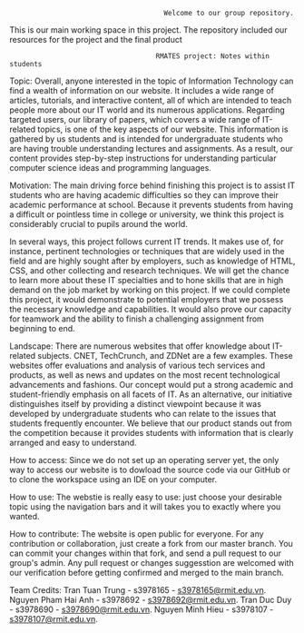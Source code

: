                                           Welcome to our group repository. 

 This is our main working space in this project. The repository included our resources for the project and the final product

                                        RMATES project: Notes within students

Topic:
  Overall, anyone interested in the topic of Information Technology can find a wealth of information on our website. 
It includes a wide range of articles, tutorials, and interactive content, all of which are intended to teach people more 
about our IT world and its numerous applications. Regarding targeted users, our library of papers, which covers a wide range 
of IT-related topics, is one of the key aspects of our website. This information is gathered by us students and is intended 
for undergraduate students who are having trouble understanding lectures and assignments. As a result, our content provides
step-by-step instructions for understanding particular computer science ideas and programming languages.

Motivation:
  The main driving force behind finishing this project is to assist IT students who are having academic difficulties so 
they can improve their academic performance at school. Because it prevents students from having a difficult or pointless 
time in college or university, we think this project is considerably crucial to pupils around the world.

  In several ways, this project follows current IT trends. It makes use of, for instance, pertinent technologies or techniques 
that are widely used in the field and are highly sought after by employers, such as knowledge of HTML, CSS, and other
collecting and research techniques. We will get the chance to learn more about these IT specialties and to hone skills that 
are in high demand on the job market by working on this project. If we could complete this project, it would demonstrate to 
potential employers that we possess the necessary knowledge and capabilities. It would also prove our capacity for teamwork 
and the ability to finish a challenging assignment from beginning to end.

Landscape:
  There are numerous websites that offer knowledge about IT-related subjects. CNET, TechCrunch, and ZDNet are a few examples. 
These websites offer evaluations and analysis of various tech services and products, as well as news and updates on the most
recent technological advancements and fashions. Our concept would put a strong academic and student-friendly emphasis on all 
facets of IT. As an alternative, our initiative distinguishes itself by providing a distinct viewpoint because it was 
developed by undergraduate students who can relate to the issues that students frequently encounter. We believe that our
product stands out from the competition because it provides students with information that is clearly arranged and easy 
to understand.

How to access:
  Since we do not set up an operating server yet, the only way to access our website is to dowload the source code via our
GitHub or to clone the workspace using an IDE on your computer. 

How to use:
  The webstie is really easy to use: just choose your desirable topic using the navigation bars and it will takes you to
exactly where you wanted.

How to contribute: 
  The website is open public for everyone. For any contribution or collaboration, just create a fork from our master 
branch. You can commit your changes within that fork, and send a pull request to our group's admin. Any pull request or 
changes suggesstion are welcomed with our verification before getting confirmed and merged to the main branch.

Team Credits:
Tran Tuan Trung - s3978165 - s3978165@rmit.edu.vn. 
Nguyen Pham Hai Anh - s3978692 - s3978692@rmit.edu.vn. 
Tran Duc Duy - s3978690 - s3978690@rmit.edu.vn.
Nguyen Minh Hieu - s3978107 - s3978107@rmit.edu.vn.
